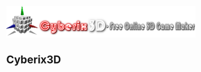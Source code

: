 ![Cyberix3D logo](https://github.com/RedWebGames/Cyberix3D/blob/RedWebGames-patch-1/Cyberix3D2_alt.png)
# Cyberix3D
